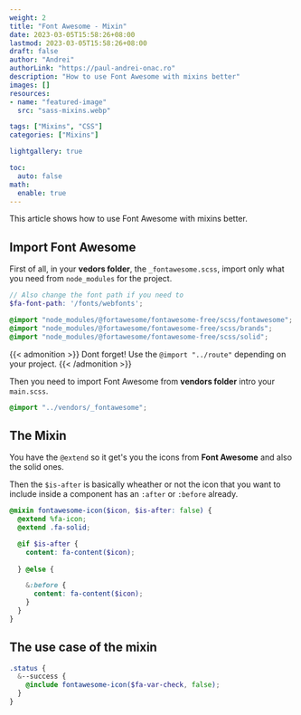 ```yaml
---
weight: 2
title: "Font Awesome - Mixin"
date: 2023-03-05T15:58:26+08:00
lastmod: 2023-03-05T15:58:26+08:00
draft: false
author: "Andrei"
authorLink: "https://paul-andrei-onac.ro"
description: "How to use Font Awesome with mixins better"
images: []
resources:
- name: "featured-image"
  src: "sass-mixins.webp"

tags: ["Mixins", "CSS"]
categories: ["Mixins"]

lightgallery: true

toc:
  auto: false
math:
  enable: true
---
```


This article shows how to use Font Awesome with mixins better.

<!--more-->

## Import Font Awesome 

First of all, in your **vedors folder**, the `_fontawesome.scss`, import only what you need from `node_modules` for the project.

```scss
// Also change the font path if you need to
$fa-font-path: '/fonts/webfonts';

@import "node_modules/@fortawesome/fontawesome-free/scss/fontawesome";
@import "node_modules/@fortawesome/fontawesome-free/scss/brands";
@import "node_modules/@fortawesome/fontawesome-free/scss/solid";
```

{{< admonition >}}
Dont forget! Use the `@import "../route"` depending on your project.
{{< /admonition >}}

Then you need to import Font Awesome from **vendors folder** intro your `main.scss`.

```scss
@import "../vendors/_fontawesome";
```

## The Mixin

You have the `@extend` so it get's you the icons from **Font Awesome** and also the solid ones.

Then the `$is-after` is basically wheather or not the icon that you want to include inside a component has an `:after` or `:before` already.

```scss
@mixin fontawesome-icon($icon, $is-after: false) {
  @extend %fa-icon;
  @extend .fa-solid;

  @if $is-after {
    content: fa-content($icon);
    
  } @else {

    &:before {
      content: fa-content($icon);
    }
  }
}
```

## The use case of the mixin

```scss
.status {
  &--success {
    @include fontawesome-icon($fa-var-check, false);
  }
}